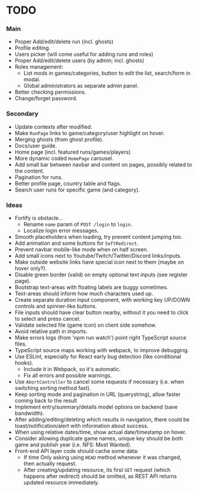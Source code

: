 
# TODO



### Main

+ Proper Add/edit/delete run (incl. ghosts)
+ Profile editing.
+ Users picker (will come useful for adding runs and roles)
+ Proper Add/edit/delete users (by admin; incl. ghosts)
+ Roles management: 
	+ List mods in games/categories, button to edit the list, search/form in modal.
	+ Global administrators as separate admin panel.
+ Better checking permissions.
+ Change/forget password.



### Secondary

+ Update contexts after modified.
+ Make `RunPage` links to game/category/user highlight on hover.
+ Merging ghosts (from ghost profile).
+ Docs/user guide.
+ Home page (incl. featured runs/games/players)
+ More dynamic coded `HomePage` carousel.
+ Add small bar between navbar and content on pages, possibly related to the content.
+ Pagination for runs.
+ Better profile page, country table and flags.
+ Search user runs for specific game (and category).



### Ideas

+ Fortify is obstacle...
	+ Rename `name` param of `POST /login` to `login`. 
	+ Localize login error messages.
+ Smooth placeholders when loading, try prevent content jumping too.
+ Add animation and some buttons for `SoftRedirect`.
+ Prevent navbar mobile-like mode when on half screen.
+ Add small icons next to Youtube/Twitch/Twitter/Discord links/inputs.
+ Make outside website links have special icon next to them (maybe on hover only?).
+ Disable green border (valid) on empty optional text inputs (see register page).
+ Bootstrap text-areas with floating labels are buggy sometimes.
+ Text-areas should inform how much characters used up.
+ Create separate duration input component, with working key UP/DOWN controls and spinner-like buttons.
+ File inputs should have clear button nearby, without it you need to click to select and press cancel.
+ Validate selected file (game icon) on client side somehow.
+ Avoid relative path in imports.
+ Make errors logs (from 'npm run watch') point right TypeScript source files.
+ TypeScript source maps working with webpack, to improve debugging.
+ Use ESLint, especially for React early bug detection (like conditional hooks).
	+ Include it in Webpack, so it's automatic.
	+ Fix all errors and possible warnings.
+ Use `AbortController` to cancel some requests if necessary (i.e. when switching sorting method fast).
+ Keep sorting mode and pagination in URL (querystring), allow faster coming back to the result
+ Implement entry/summary/details model options on backend (save bandwidth).
+ After adding/editing/deleting which results in navigation, there could be toast/notification/alert with information about success.
+ When using relative dates/time, show actual date/timestamp on hover.
+ Consider allowing duplicate game names, unique key should be both game and publish year (i.e. NFS: Most Wanted).
+ Front-end API layer code should cache some data:
	+ If time Only asking using `HEAD` method whenever it was changed, then actually request.
	+ After creating/updating resource, its first `GET` request (which happens after redirect) should be omitted, as REST API returns updated resource immediately.


